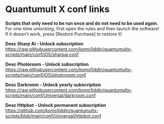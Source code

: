 # Quantumult X conf links

**Scripts that only need to be run once and do not need to be used again.**  
For one-time unlocking, first open the rules and then launch the software!   
If it doesn’t work, press [Restore Purchase] to restore it!

**Desc Sharp AI - Unlock subscription**  
https://raw.githubusercontent.com/komo1iddin/quantumultx-scripts/main/conf/iOS/sharpai.conf

**Desc Photoroom - Unlock subscription**  
https://raw.githubusercontent.com/komo1iddin/quantumultx-scripts/main/conf/iOS/photoroom.conf

**Desc Darkroom - Unlock yearly subscription**     
https://raw.githubusercontent.com/komo1iddin/quantumultx-scripts/main/conf/Universal/darkroom.conf

**Desc Httpbot - Unlock permanent subscription**     
https://github.com/komo1iddin/quantumultx-scripts/blob/main/conf/Universal/httpbot.conf